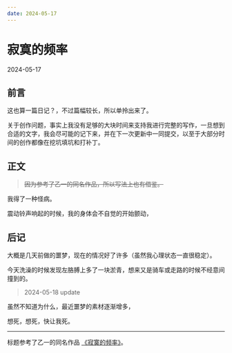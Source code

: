 ```yaml
---
date: 2024-05-17
---
```


# 寂寞的频率

2024-05-17

## 前言

这也算一篇日记？，不过篇幅较长，所以单拎出来了。

关于创作问题，事实上我没有足够的大块时间来支持我进行完整的写作，一旦想到合适的文字，我会尽可能的记下来，并在下一次更新中一同提交，以至于大部分时间的创作都像在挖坑填坑和打补丁。

## 正文

> ~~因为参考了乙一的同名作品，所以写法上也有借鉴。~~

我得了一种怪病。

震动铃声响起的时候，我的身体会不自觉的开始颤动，

## 后记

大概是几天前做的噩梦，现在的情况好了许多（虽然我心理状态一直很稳定）。

今天洗澡的时候发现左胳膊上多了一块淤青，想来又是骑车或走路的时候不经意间撞到的。

> 2024-05-18 update

虽然不知道为什么，最近噩梦的素材逐渐增多，

想死，想死，快让我死。

---

标题参考了乙一的同名作品 [《寂寞的频率》](https://book.douban.com/subject/35192664)。
